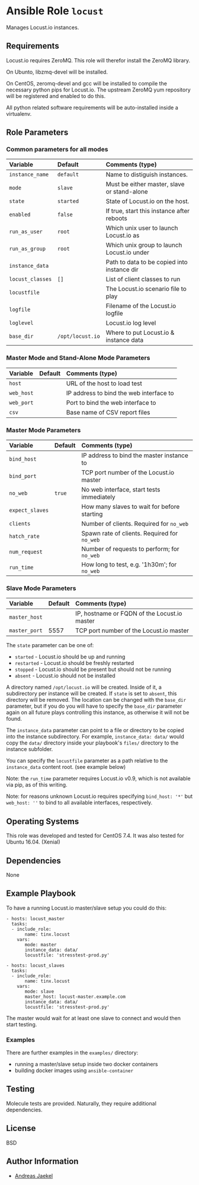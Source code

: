 # Ansible Role `locust`

Manages Locust.io instances.

## Requirements

Locust.io requires ZeroMQ. This role will therefor install the
ZeroMQ library.

On Ubunto, libzmq-devel will be installed.

On CentOS, zeromq-devel and gcc will be installed to compile the
necessary python pips for Locust.io. The upstream ZeroMQ yum
repository will be registered and enabled to do this.

All python related software requirements will be auto-installed
inside a virtualenv.

## Role Parameters

### Common parameters for all modes

| Variable        | Default   | Comments (type)                              |
| :---            | :---      | :---                                         |
| `instance_name` | `default` | Name to distiguish instances.                |
| `mode`          | `slave`   | Must be either master, slave or stand-alone  |
| `state`         | `started` | State of Locust.io on the host.              |
| `enabled`       | `false`   | If true, start this instance after reboots   |
| `run_as_user`   | `root`    | Which unix user to launch Locust.io as       |
| `run_as_group`  | `root`    | Which unix group to launch Locust.io under   |
| `instance_data` |           | Path to data to be copied into instance dir  |
| `locust_classes`| `[]`      | List of client classes to run                |
| `locustfile`    |           | The Locust.io scenario file to play          |
| `logfile`       |           | Filename of the Locust.io logfile            |
| `loglevel`      |           | Locust.io log level                          |
| `base_dir`      | `/opt/locust.io` | Where to put Locust.io & instance data |

### Master Mode and Stand-Alone Mode Parameters

| Variable        | Default   | Comments (type)                              |
| :---            | :---      | :---                                         |
| `host`          |           | URL of the host to load test                 |
| `web_host`      |           | IP address to bind the web interface to      |
| `web_port`      |           | Port to bind the web interface to            |
| `csv`           |           | Base name of CSV report files                |

### Master Mode Parameters

| Variable        | Default   | Comments (type)                              |
| :---            | :---      | :---                                         |
| `bind_host`     |           | IP address to bind the master instance to    |
| `bind_port`     |           | TCP port number of the Locust.io master      |
| `no_web`        | `true`    | No web interface, start tests immediately    |
| `expect_slaves` |           | How many slaves to wait for before starting  |
| `clients`       |           | Number of clients. Required for `no_web`     |
| `hatch_rate`    |           | Spawn rate of clients. Required for `no_web` |
| `num_request`   |           | Number of requests to perform; for `no_web`  |
| `run_time`      |           | How long to test, e.g. '1h30m'; for `no_web` |

### Slave Mode Parameters

| Variable        | Default   | Comments (type)                              |
| :---            | :---      | :---                                         |
| `master_host`   |           | IP, hostname or FQDN of the Locust.io master |
| `master_port`   | 5557      | TCP port number of the Locust.io master      |

The `state` parameter can be one of:

* `started` - Locust.io should be up and running
* `restarted` - Locust.io should be freshly restarted
* `stopped` - Locust.io should be present but should not be running
* `absent` - Locust.io should not be installed

A directory named `/opt/locust.io` will be created. Inside of it, a
subdirectory per instance will be created. If `state` is set to `absent`,
this directory will be removed. The location can be changed with the
`base_dir` parameter, but if you do you will have to specify the `base_dir`
parameter again on all future plays controlling this instance, as otherwise
it will not be found.

The `instance_data` parameter can point to a file or directory to
be copied into the instance subdirectory. For example, `instance_data: data/`
would copy the `data/` directory inside your playbook's `files/` directory
to the instance subfolder.

You can specify the `locustfile` parameter as a path relative to the
`instance_data` content root. (see example below)

Note: the `run_time` parameter requires Locust.io v0.9, which is not
available via pip, as of this writing.

Note: for reasons unknown Locust.io requires specifying `bind_host: '*'` but `web_host: ''` to bind to all available interfaces, respectively.

## Operating Systems

This role was developed and tested for CentOS 7.4. It was also
tested for Ubuntu 16.04. (Xenial)

## Dependencies

None

## Example Playbook

To have a running Locust.io master/slave setup you could do this:

    - hosts: locust_master
      tasks:
      - include_role:
           name: tinx.locust
        vars:
           mode: master
           instance_data: data/
           locustfile: 'stresstest-prod.py'

    - hosts: locust_slaves
      tasks:
      - include_role:
           name: tinx.locust
        vars:
           mode: slave
           master_host: locust-master.example.com
           instance_data: data/
           locustfile: 'stresstest-prod.py'

The master would wait for at least one slave to connect and would
then start testing.

### Examples

There are further examples in the `examples/` directory:
 - running a master/slave setup inside two docker containers
 - building docker images using `ansible-container`

## Testing

Molecule tests are provided. Naturally, they require additional dependencies.

## License

BSD

## Author Information

 - [Andreas Jaekel](https://github.com/tinx/)
